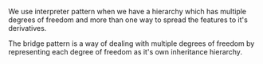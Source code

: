 We use interpreter pattern when we have a hierarchy which has multiple degrees of freedom and more than one way to spread the features to it's derivatives.

The bridge pattern is a way of dealing with multiple degrees of freedom by representing each degree of freedom 
as it's own inheritance hierarchy.